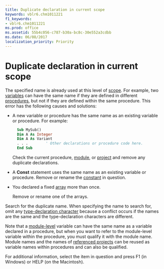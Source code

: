 ```yaml
---
title: Duplicate declaration in current scope
keywords: vblr6.chm1011221
f1_keywords:
- vblr6.chm1011221
ms.prod: office
ms.assetid: 55b4c056-c787-b30a-bc8c-30e552a3cdbb
ms.date: 06/08/2017
localization_priority: Priority
---
```



# Duplicate declaration in current scope

The specified name is already used at this level of [scope](../../Glossary/vbe-glossary.md#scope). For example, two [variables](../../Glossary/vbe-glossary.md#variable) can have the same name if they are defined in different [procedures](../../Glossary/vbe-glossary.md#procedure), but not if they are defined within the same procedure. This error has the following causes and solutions:

- A new variable or procedure has the same name as an existing variable or procedure. For example:
    
  ```vb
    Sub MySub() 
    Dim A As Integer 
    Dim A As Variant 
    . . .        ' Other declarations or procedure code here. 
    End Sub
  ```

  Check the current procedure, [module](../../Glossary/vbe-glossary.md#module), or [project](../../Glossary/vbe-glossary.md#project) and remove any duplicate declarations.
    
- A **Const** statement uses the same name as an existing variable or procedure. Remove or rename the [constant](../../Glossary/vbe-glossary.md#constant) in question.
    
- You declared a fixed [array](../../Glossary/vbe-glossary.md#array) more than once.
    
  Remove or rename one of the arrays.
    

Search for the duplicate name. When specifying the name to search for, omit any [type-declaration character](../../Glossary/vbe-glossary.md#type-declaration-character) because a conflict occurs if the names are the same and the type-declaration characters are different.

Note that a [module-level](../../Glossary/vbe-glossary.md#module-level) variable can have the same name as a variable declared in a procedure, but when you want to refer to the module-level variable within the procedure, you must qualify it with the module name. Module names and the names of [referenced projects](../../Glossary/vbe-glossary.md#referenced-project) can be reused as variable names within procedures and can also be qualified.

For additional information, select the item in question and press F1 (in Windows) or HELP (on the Macintosh).

